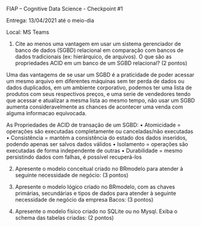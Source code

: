 FIAP – Cognitive Data Science - Checkpoint #1

Entrega: 13/04/2021 até o meio-dia

Local: MS Teams

1) Cite ao menos uma vantagem em usar um sistema gerenciador de banco de dados (SGBD) relacional
em comparação com bancos de dados tradicionais (ex: hierárquico, de arquivos). 
O que são as propriedades ACID em um banco de um SGBD relacional? (2 pontos)

Uma das vantagems de se usar um SGBD é a praticidade de poder acessar um mesmo arquivo em diferentes máquinas sem ter perda de dados ou dados duplicados,
em um ambiente corporativo, podemos ter uma lista de produtos com seus respectivos preços, e uma serie de vendedores tendo que acessar e atualizar a mesma lista ao mesmo tempo,
não usar um SGBD aumenta consideravelmente as chances de acontecer uma venda com alguma informacao equivocada.

As Propriedades de ACID de transação de um SGBD:
• Atomicidade = operações são executadas completamente ou canceladas/não executadas
• Consistência = mantém a consistência do estado dos dados inseridos, podendo apenas ser salvos dados válidos
• Isolamento = operações são executadas de forma independente de outras
• Durabilidade = mesmo persistindo dados com falhas, é possível recuperá-los

2) Apresente o modelo conceitual criado no BRmodelo para atender à seguinte necessidade de negócio: (3 pontos)


3) Apresente o modelo lógico criado no BRmodelo, com as chaves primárias, secundárias e tipos de dados para atender à seguinte necessidade de negócio da empresa Bacos: (3 pontos)



4) Apresente o modelo físico criado no SQLite ou no Mysql. Exiba o schema das tabelas criadas: (2 pontos)




